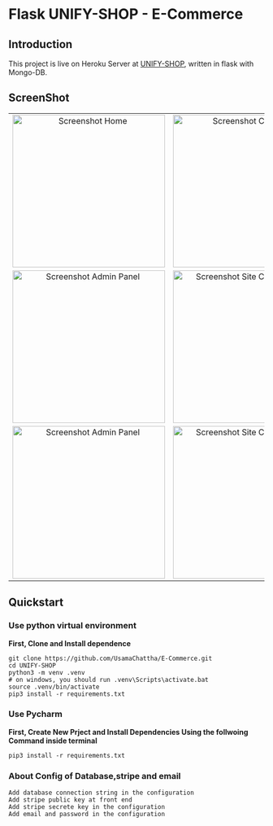# Flask UNIFY-SHOP   -  __E-Commerce__


## Introduction
This project is live on Heroku Server at [UNIFY-SHOP](https://ecom-web-app.herokuapp.com/), written in flask with Mongo-DB. 

## ScreenShot

<table align="center">
    <tr>
        <td align="center">
            <a href="https://raw.githubusercontent.com/UsamaChattha/E-Commerce/main/ScreenShot/login.JPG">
                <img src="ScreenShot/login.JPG" alt="Screenshot Home" width="300px" />
            </a>
        </td>
        <td align="center">
            <a href="https://raw.githubusercontent.com/UsamaChattha/E-Commerce/main/ScreenShot/signup.JPG">
                <img src="ScreenShot/signup.JPG" alt="Screenshot Category" width="300px" />
            </a>
        </td>
                <td align="center">
            <a href="https://raw.githubusercontent.com/UsamaChattha/E-Commerce/main/ScreenShot/admin.JPG">
                <img src="ScreenShot/admin.JPG" alt="Screenshot Category" width="300px" />
            </a>
        </td>
    </tr>
    <tr>
        <td align="center">
            <a href="https://raw.githubusercontent.com/UsamaChattha/E-Commerce/main/ScreenShot/unifyshop1.JPG">
                <img src="ScreenShot/unifyshop1.JPG" alt="Screenshot Admin Panel" width="300px" />
            </a>
        </td>
        <td align="center">
            <a href="https://raw.githubusercontent.com/UsamaChattha/E-Commerce/main/ScreenShot/EmailCnofirmMessage.JPG">
                <img src="ScreenShot/EmailCnofirmMessage.JPG" alt="Screenshot Site Configuration" width="300px" />
            </a>
        </td>
                <td align="center">
            <a href="https://raw.githubusercontent.com/UsamaChattha/E-Commerce/main/ScreenShot/sales.JPG">
                <img src="ScreenShot/sales.JPG" alt="Screenshot Site Configuration" width="300px" />
            </a>
        </td>
    </tr>
    <tr>
        <td align="center">
            <a href="https://raw.githubusercontent.com/UsamaChattha/E-Commerce/main/ScreenShot/ProductDetail.JPG">
                <img src="ScreenShot/ProductDetail.JPG" alt="Screenshot Admin Panel" width="300px" />
            </a>
        </td>
        <td align="center">
            <a href="https://raw.githubusercontent.com/UsamaChattha/E-Commerce/main/ScreenShot/ContactUs.JPG">
                <img src="ScreenShot/ContactUs.JPG" alt="Screenshot Site Configuration" width="300px" />
            </a>
        </td>
                <td align="center">
            <a href="https://raw.githubusercontent.com/UsamaChattha/E-Commerce/main/ScreenShot/Stripe.JPG">
                <img src="ScreenShot/Stripe.JPG" alt="Screenshot Site Configuration" width="300px" />
            </a>
        </td>
    </tr>
</table>


## Quickstart

### Use python virtual environment
**First, Clone and Install dependence**
```
git clone https://github.com/UsamaChattha/E-Commerce.git
cd UNIFY-SHOP
python3 -m venv .venv
# on windows, you should run .venv\Scripts\activate.bat 
source .venv/bin/activate
pip3 install -r requirements.txt
```

<!-- **Second, Init db and run**
```
# modify .flaskenv and flaskshop/setting.py
flask createdb
flask seed
flask run
``` -->

### Use Pycharm 
**First, Create New Prject and Install Dependencies Using the follwoing Command inside terminal**
```
pip3 install -r requirements.txt
```
<!-- **Second, enter container and add fake data**
```
docker-compose exec web sh
flask createdb
flask seed
``` -->
### About Config of Database,stripe and email
```
Add database connection string in the configuration
Add stripe public key at front end
Add stripe secrete key in the configuration
Add email and password in the configuration
```
<!-- If the js files has been modified, you need to:


Redis and Elasticsearch is unabled by default, You can enable them for good performence and search ablitity. -->